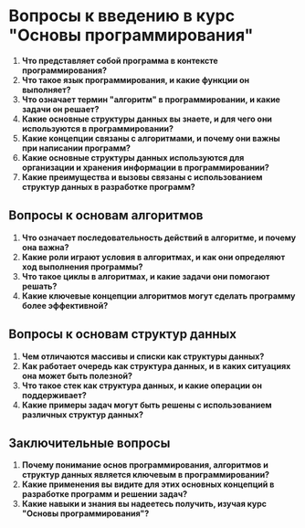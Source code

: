 # Вопросы к введению в курс "Основы программирования"

1. **Что представляет собой программа в контексте программирования?**
2. **Что такое язык программирования, и какие функции он выполняет?**
3. **Что означает термин "алгоритм" в программировании, и какие задачи он решает?**
4. **Какие основные структуры данных вы знаете, и для чего они используются в программировании?**
5. **Какие концепции связаны с алгоритмами, и почему они важны при написании программ?**
6. **Какие основные структуры данных используются для организации и хранения информации в программировании?**
7. **Какие преимущества и вызовы связаны с использованием структур данных в разработке программ?**

## Вопросы к основам алгоритмов

1. **Что означает последовательность действий в алгоритме, и почему она важна?**
2. **Какие роли играют условия в алгоритмах, и как они определяют ход выполнения программы?**
3. **Что такое циклы в алгоритмах, и какие задачи они помогают решать?**
4. **Какие ключевые концепции алгоритмов могут сделать программу более эффективной?**

## Вопросы к основам структур данных

1. **Чем отличаются массивы и списки как структуры данных?**
2. **Как работает очередь как структура данных, и в каких ситуациях она может быть полезной?**
3. **Что такое стек как структура данных, и какие операции он поддерживает?**
4. **Какие примеры задач могут быть решены с использованием различных структур данных?**

## Заключительные вопросы

1. **Почему понимание основ программирования, алгоритмов и структур данных является ключевым в программировании?**
2. **Какие применения вы видите для этих основных концепций в разработке программ и решении задач?**
3. **Какие навыки и знания вы надеетесь получить, изучая курс "Основы программирования"?**